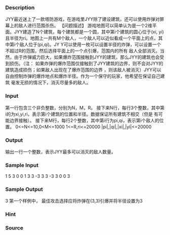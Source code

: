 
### Description
JYY最近迷上了一款塔防游戏，在游戏里JYY除了建设建筑，还可以使用炸弹对屏幕上的敌人进行范围杀伤。
【问题描述】
游戏地图可以简单认为是一个2维平面。JYY建造了N个建筑，每个建筑都是一个圆，其中第i个建筑的圆心位于(xi,
yi)且半径为ri。地图上一共有M个敌人，一个敌人可以近似看成一个平面上的点，其中第i个敌人位于(pi,qi)。JY
Y可以使用一枚可以设置半径的炸弹，可以设置一个不超过R的范围，然后选择平面上的一个点引爆，范围内的所有
敌人全部消灭。当然，由于炸弹威力巨大，如果爆炸范围接触到JYY的建筑，那么JYY的建筑也会受到损伤。（注：
如果炸弹的爆炸范围仅接触到了JYY建筑的边界，则不会对JYY的建筑造成损伤；如果敌人出现在了爆炸范围的边界
，则该敌人被消灭）JYY可以自由控制炸弹的爆炸地点和爆炸半径。作为一个保守的玩家，他希望在保证自己建筑
毫发无损的情况下，消灭尽量多的敌人。

### Input
第一行包含三个非负整数，分别为N，M，R。
接下来N行，每行3个整数，其中第i的为xi,yi,ri，表示第i个建筑的位置和半径。数据保证所有建筑不相交（但是
有可能边界接触）。
接下来M行，每行2个整数，其中第i行为pi,qi，表示第i个敌人的位置。
0<=N<=10,0<M<=1000
1<=R,ri<=20000
|pi|,|qi|,|xi|,|yi|<=20000

### Output
输出一行一个整数，表示JYY最多可以消灭的敌人数量。

### Sample Input
1 5 3
0 0 1
3 3
-3 3
3 -3
3 0
0 3
### Sample Output
3
第一个样例中， 最佳攻击选择应将炸弹在(3,3)引爆并将半径设置为3
### Hint

### Source
